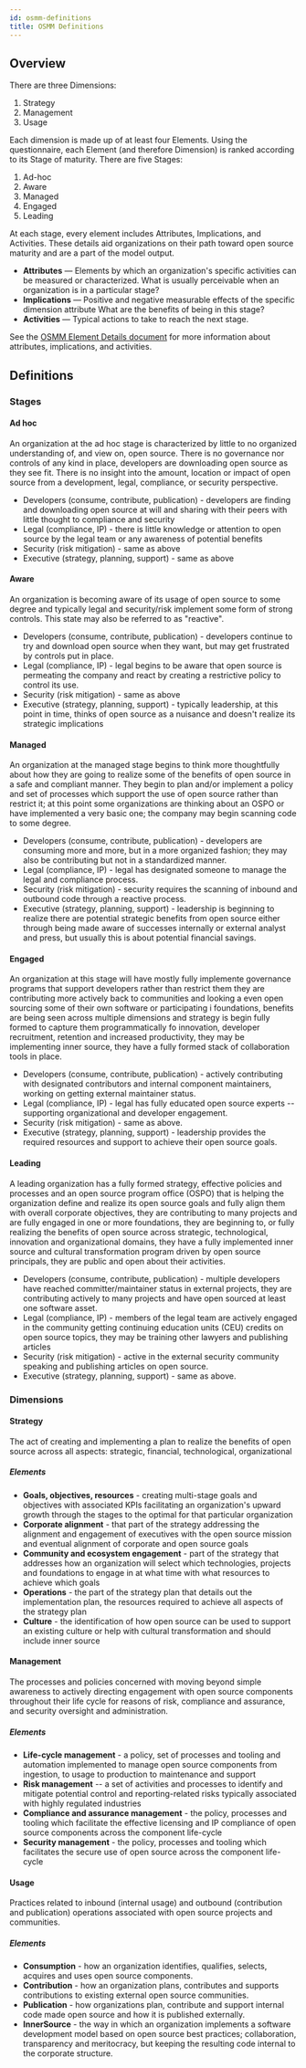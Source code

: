 ```yaml
---
id: osmm-definitions
title: OSMM Definitions
---
```

<!--
SPDX-FileCopyrightText: 2021 Wipro, Ltd.

SPDX-License-Identifier: CC-BY-SA-4.0
 -->
## Overview

There are three Dimensions:

1. Strategy
1. Management
1. Usage

Each dimension is made up of at least four Elements. Using the questionnaire, each Element (and therefore Dimension) is ranked according to its Stage of maturity. There are five Stages:

1. Ad-hoc
1. Aware
1. Managed
1. Engaged
1. Leading

At each stage, every element includes Attributes, Implications, and Activities. These details aid organizations on their path toward open source maturity and are a part of the model output.

-   **Attributes** — Elements by which an organization's specific activities can be measured or characterized. What is usually perceivable when an organization is in a particular stage?
-   **Implications** — Positive and negative measurable effects of the specific dimension attribute What are the benefits of being in this stage?
-   **Activities** — Typical actions to take to reach the next stage.

See the [OSMM Element Details document](./element-details.md) for more information about attributes, implications, and activities.

## Definitions

### Stages 

#### Ad hoc 

An organization at the ad hoc stage is characterized by little to no organized understanding of, and view on, open source. There is no governance nor controls of any kind in place, developers are downloading open source as they see fit. There is no insight into the amount, location or impact of open source from a development, legal, compliance, or security perspective.

-   Developers (consume, contribute, publication) - developers are finding and downloading open source at will and sharing with their peers with little thought to compliance and security
-   Legal (compliance, IP) - there is little knowledge or attention to open source by the legal team or any awareness of potential benefits
-   Security (risk mitigation) - same as above
-   Executive (strategy, planning, support) - same as above

#### Aware 

An organization is becoming aware of its usage of open source to some degree and typically legal and security/risk implement some form of strong controls. This state may also be referred to as "reactive".

-   Developers (consume, contribute, publication) - developers continue to try and download open source when they want, but may get frustrated by controls put in place.
-   Legal (compliance, IP) - legal begins to be aware that open source is permeating the company and react by creating a restrictive policy to control its use.
-   Security (risk mitigation) - same as above
-   Executive (strategy, planning, support) - typically leadership, at this point in time, thinks of open source as a nuisance and doesn't realize its strategic implications

#### Managed

An organization at the managed stage begins to think more thoughtfully about how they are going to realize some of the benefits of open source in a safe and compliant manner. They begin to plan and/or implement a policy and set of processes which support the use of open source rather than restrict it; at this point some organizations are thinking about an OSPO or have implemented a very basic one; the company may begin scanning code to some degree.

-   Developers (consume, contribute, publication) - developers are consuming more and more, but in a more organized fashion; they may also be contributing but not in a standardized manner.
-   Legal (compliance, IP) - legal has designated someone to manage the legal and compliance process.
-   Security (risk mitigation) - security requires the scanning of inbound and outbound code through a reactive process.
-   Executive (strategy, planning, support) - leadership is beginning to realize there are potential strategic benefits from open source either through being made aware of successes internally or external analyst and press, but usually this is about potential financial savings.

#### Engaged

An organization at this stage will have mostly fully implemente governance programs that support developers rather than restrict them they are contributing more actively back to communities and looking a even open sourcing some of their own software or participating i foundations, benefits are being seen across multiple dimensions and  strategy is begin fully formed to capture them programmatically fo innovation, developer recruitment, retention and increased productivity, they may be implementing inner source, they have a fully formed stack of collaboration tools in place.

-   Developers (consume, contribute, publication) - actively contributing with designated contributors and internal component maintainers, working on getting external maintainer status.
-   Legal (compliance, IP) - legal has fully educated open source experts --supporting organizational and developer engagement.
-   Security (risk mitigation) - same as above.
-   Executive (strategy, planning, support) - leadership provides the required resources and support to achieve their open source goals.

#### Leading 

A leading organization has a fully formed strategy, effective policies and processes and an open source program office (OSPO) that is helping the organization define and realize its open source goals and fully align them with overall corporate objectives, they are contributing to many projects and are fully engaged in one or more foundations, they are beginning to, or fully realizing the benefits of open source across strategic, technological, innovation and organizational domains, they have a fully implemented inner source and cultural transformation program driven by open source principals, they are public and open about their activities.

-   Developers (consume, contribute, publication) - multiple developers have reached committer/maintainer status in external projects, they are contributing actively to many projects and have open sourced at least one software asset.
-   Legal (compliance, IP) - members of the legal team are actively engaged in the community getting continuing education units (CEU) credits on open source topics, they may be training other lawyers and publishing articles
-   Security (risk mitigation) - active in the external security community speaking and publishing articles on open source.
-   Executive (strategy, planning, support) - same as above.

### Dimensions

#### Strategy

The act of creating and implementing a plan to realize the benefits of open source across all aspects: strategic, financial, technological, organizational

##### Elements

-   **Goals, objectives, resources** - creating multi-stage goals and objectives with associated KPIs facilitating an organization's upward growth through the stages to the optimal for that particular organization
-   **Corporate alignment** - that part of the strategy addressing the alignment and engagement of executives with the open source mission and eventual alignment of corporate and open source goals
-   **Community and ecosystem engagement** - part of the strategy that addresses how an organization will select which technologies, projects and foundations to engage in at what time with what resources to achieve which goals
-   **Operations** - the part of the strategy plan that details out the implementation plan, the resources required to achieve all aspects of the strategy plan
-   **Culture** - the identification of how open source can be used to support an existing culture or help with cultural transformation and should include inner source

#### Management

The processes and policies concerned with moving beyond simple awareness to actively directing engagement with open source components throughout their life cycle for reasons of risk, compliance and assurance, and security oversight and administration.

##### Elements

-   **Life-cycle management** - a policy, set of processes and tooling and automation implemented to manage open source components from ingestion, to usage to production to maintenance and support
-   **Risk management** -- a set of activities and processes to identify and mitigate potential control and reporting-related risks typically associated with highly regulated industries
-   **Compliance and assurance management** - the policy, processes and tooling which facilitate the effective licensing and IP compliance of open source components across the component life-cycle
-   **Security management** - the policy, processes and tooling which facilitates the secure use of open source across the component life-cycle

#### Usage

Practices related to inbound (internal usage) and outbound (contribution and publication) operations associated with open source projects and communities.

##### Elements

-   **Consumption** - how an organization identifies, qualifies, selects, acquires and uses open source components.
-   **Contribution** - how an organization plans, contributes and supports contributions to existing external open source communities.
-   **Publication** - how organizations plan, contribute and support internal code made open source and how it is published externally.
-   **InnerSource** - the way in which an organization implements a software development model based on open source best practices; collaboration, transparency and meritocracy, but keeping the resulting code internal to the corporate structure.